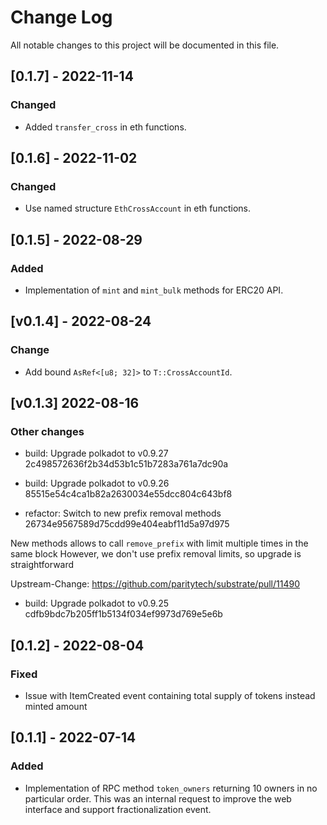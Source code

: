 # Change Log

All notable changes to this project will be documented in this file.

<!-- bureaucrate goes here -->

## [0.1.7] - 2022-11-14

### Changed

- Added `transfer_cross` in eth functions.

## [0.1.6] - 2022-11-02

### Changed

- Use named structure `EthCrossAccount` in eth functions.

## [0.1.5] - 2022-08-29

### Added

- Implementation of `mint` and `mint_bulk` methods for ERC20 API.

## [v0.1.4] - 2022-08-24

### Change

- Add bound `AsRef<[u8; 32]>` to `T::CrossAccountId`.

## [v0.1.3] 2022-08-16

### Other changes

- build: Upgrade polkadot to v0.9.27 2c498572636f2b34d53b1c51b7283a761a7dc90a

- build: Upgrade polkadot to v0.9.26 85515e54c4ca1b82a2630034e55dcc804c643bf8

- refactor: Switch to new prefix removal methods 26734e9567589d75cdd99e404eabf11d5a97d975

New methods allows to call `remove_prefix` with limit multiple times
in the same block
However, we don't use prefix removal limits, so upgrade is
straightforward

Upstream-Change: https://github.com/paritytech/substrate/pull/11490

- build: Upgrade polkadot to v0.9.25 cdfb9bdc7b205ff1b5134f034ef9973d769e5e6b

## [0.1.2] - 2022-08-04

### Fixed

- Issue with ItemCreated event containing total supply of tokens instead minted amount

## [0.1.1] - 2022-07-14

### Added

- Implementation of RPC method `token_owners` returning 10 owners in no particular order.
  This was an internal request to improve the web interface and support fractionalization event.

